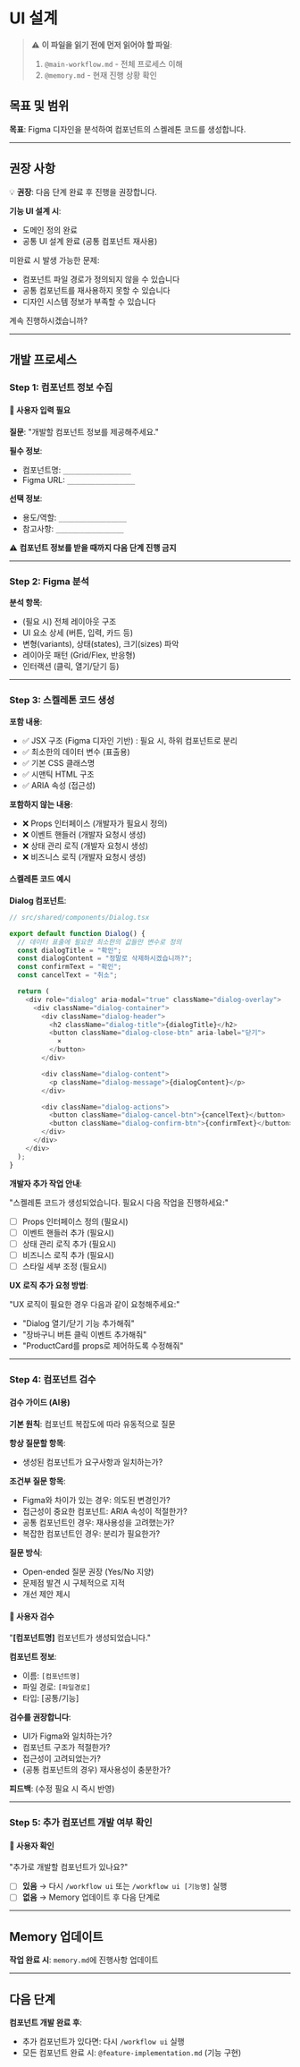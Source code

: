 # UI 설계

> ⚠️ **이 파일을 읽기 전에 먼저 읽어야 할 파일**:
>
> 1. `@main-workflow.md` - 전체 프로세스 이해
> 2. `@memory.md` - 현재 진행 상황 확인

## 목표 및 범위

**목표**: Figma 디자인을 분석하여 컴포넌트의 스켈레톤 코드를 생성합니다.

---

## 권장 사항

💡 **권장**: 다음 단계 완료 후 진행을 권장합니다.

**기능 UI 설계 시**:

- 도메인 정의 완료
- 공통 UI 설계 완료 (공통 컴포넌트 재사용)

미완료 시 발생 가능한 문제:

- 컴포넌트 파일 경로가 정의되지 않을 수 있습니다
- 공통 컴포넌트를 재사용하지 못할 수 있습니다
- 디자인 시스템 정보가 부족할 수 있습니다

계속 진행하시겠습니까?

---

## 개발 프로세스

### Step 1: 컴포넌트 정보 수집

#### 🔔 사용자 입력 필요

**질문**: "개발할 컴포넌트 정보를 제공해주세요."

**필수 정보**:

- 컴포넌트명: `_________________`
- Figma URL: `_________________`

**선택 정보**:

- 용도/역할: `_________________`
- 참고사항: `_________________`

⚠️ **컴포넌트 정보를 받을 때까지 다음 단계 진행 금지**

---

### Step 2: Figma 분석

**분석 항목**:

- (필요 시) 전체 레이아웃 구조
- UI 요소 상세 (버튼, 입력, 카드 등)
- 변형(variants), 상태(states), 크기(sizes) 파악
- 레이아웃 패턴 (Grid/Flex, 반응형)
- 인터랙션 (클릭, 열기/닫기 등)

---

### Step 3: 스켈레톤 코드 생성

**포함 내용**:

- ✅ JSX 구조 (Figma 디자인 기반) : 필요 시, 하위 컴포넌트로 분리
- ✅ 최소한의 데이터 변수 (표출용)
- ✅ 기본 CSS 클래스명
- ✅ 시맨틱 HTML 구조
- ✅ ARIA 속성 (접근성)

**포함하지 않는 내용**:

- ❌ Props 인터페이스 (개발자가 필요시 정의)
- ❌ 이벤트 핸들러 (개발자 요청시 생성)
- ❌ 상태 관리 로직 (개발자 요청시 생성)
- ❌ 비즈니스 로직 (개발자 요청시 생성)

#### 스켈레톤 코드 예시

**Dialog 컴포넌트**:

```typescript
// src/shared/components/Dialog.tsx

export default function Dialog() {
  // 데이터 표출에 필요한 최소한의 값들만 변수로 정의
  const dialogTitle = "확인";
  const dialogContent = "정말로 삭제하시겠습니까?";
  const confirmText = "확인";
  const cancelText = "취소";

  return (
    <div role="dialog" aria-modal="true" className="dialog-overlay">
      <div className="dialog-container">
        <div className="dialog-header">
          <h2 className="dialog-title">{dialogTitle}</h2>
          <button className="dialog-close-btn" aria-label="닫기">
            ×
          </button>
        </div>

        <div className="dialog-content">
          <p className="dialog-message">{dialogContent}</p>
        </div>

        <div className="dialog-actions">
          <button className="dialog-cancel-btn">{cancelText}</button>
          <button className="dialog-confirm-btn">{confirmText}</button>
        </div>
      </div>
    </div>
  );
}
```

**개발자 추가 작업 안내**:

"스켈레톤 코드가 생성되었습니다. 필요시 다음 작업을 진행하세요:"

- [ ] Props 인터페이스 정의 (필요시)
- [ ] 이벤트 핸들러 추가 (필요시)
- [ ] 상태 관리 로직 추가 (필요시)
- [ ] 비즈니스 로직 추가 (필요시)
- [ ] 스타일 세부 조정 (필요시)

**UX 로직 추가 요청 방법**:

"UX 로직이 필요한 경우 다음과 같이 요청해주세요:"

- "Dialog 열기/닫기 기능 추가해줘"
- "장바구니 버튼 클릭 이벤트 추가해줘"
- "ProductCard를 props로 제어하도록 수정해줘"

---

### Step 4: 컴포넌트 검수

#### 검수 가이드 (AI용)

**기본 원칙**: 컴포넌트 복잡도에 따라 유동적으로 질문

**항상 질문할 항목**:

- 생성된 컴포넌트가 요구사항과 일치하는가?

**조건부 질문 항목**:

- Figma와 차이가 있는 경우: 의도된 변경인가?
- 접근성이 중요한 컴포넌트: ARIA 속성이 적절한가?
- 공통 컴포넌트인 경우: 재사용성을 고려했는가?
- 복잡한 컴포넌트인 경우: 분리가 필요한가?

**질문 방식**:

- Open-ended 질문 권장 (Yes/No 지양)
- 문제점 발견 시 구체적으로 지적
- 개선 제안 제시

#### 🔔 사용자 검수

"**[컴포넌트명]** 컴포넌트가 생성되었습니다."

**컴포넌트 정보**:

- 이름: `[컴포넌트명]`
- 파일 경로: `[파일경로]`
- 타입: [공통/기능]

**검수를 권장합니다**:

- UI가 Figma와 일치하는가?
- 컴포넌트 구조가 적절한가?
- 접근성이 고려되었는가?
- (공통 컴포넌트의 경우) 재사용성이 충분한가?

**피드백**: (수정 필요 시 즉시 반영)

---

### Step 5: 추가 컴포넌트 개발 여부 확인

#### 🔔 사용자 확인

"추가로 개발할 컴포넌트가 있나요?"

- [ ] **있음** → 다시 `/workflow ui` 또는 `/workflow ui [기능명]` 실행
- [ ] **없음** → Memory 업데이트 후 다음 단계로

---

## Memory 업데이트

**작업 완료 시**: `memory.md`에 진행사항 업데이트

---

## 다음 단계

**컴포넌트 개발 완료 후**:

- 추가 컴포넌트가 있다면: 다시 `/workflow ui` 실행
- 모든 컴포넌트 완료 시: `@feature-implementation.md` (기능 구현)
